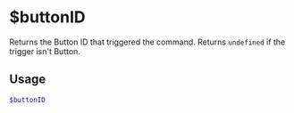 # $buttonID

Returns the Button ID that triggered the command. Returns `undefined` if the trigger isn't Button.

## Usage

```bash
$buttonID
```

